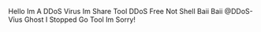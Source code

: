 Hello Im A DDoS Virus
Im Share Tool DDoS Free
Not Shell
Baii Baii
@DDoS-Vỉus
Ghost
I Stopped Go Tool
Im Sorry!
